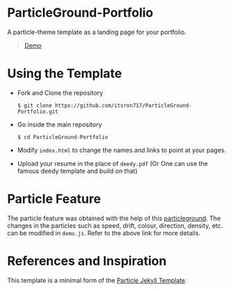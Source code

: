 # ParticleGround-Portfolio

A particle-theme template as a landing page for your portfolio.

> [Demo](https://mugdsc.github.io/Portfolio_website/)


# Using the Template

  - Fork and Clone the repository

    ```
    $ git clone https://github.com/itsron717/ParticleGround-Portfolio.git
    ```
 
  - Go inside the main repository
  
    ```
    $ cd ParticleGround-Portfolio
    ```
    
  - Modify `index.html` to change the names and links to point at your pages.
  
  - Upload your resume in the place of `deedy.pdf` (Or One can use the famous deedy template and build on that)
   
# Particle Feature

The particle feature was obtained with the help of this [particleground](https://github.com/jnicol/particleground). The changes in the particles such as speed, drift, colour, direction, density, etc. can be modified in `demo.js`. Refer to the above link for more details.


# References and Inspiration

This template is a minimal form of the [Particle Jekyll Template](https://github.com/nrandecker/particle).
